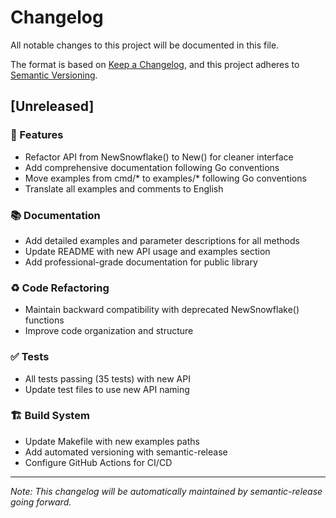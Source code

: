 # Changelog

All notable changes to this project will be documented in this file.

The format is based on [Keep a Changelog](https://keepachangelog.com/en/1.0.0/),
and this project adheres to [Semantic Versioning](https://semver.org/spec/v2.0.0.html).

## [Unreleased]

### 🚀 Features
- Refactor API from NewSnowflake() to New() for cleaner interface
- Add comprehensive documentation following Go conventions
- Move examples from cmd/* to examples/* following Go conventions
- Translate all examples and comments to English

### 📚 Documentation
- Add detailed examples and parameter descriptions for all methods
- Update README with new API usage and examples section
- Add professional-grade documentation for public library

### ♻️ Code Refactoring
- Maintain backward compatibility with deprecated NewSnowflake() functions
- Improve code organization and structure

### ✅ Tests
- All tests passing (35 tests) with new API
- Update test files to use new API naming

### 🏗️ Build System
- Update Makefile with new examples paths
- Add automated versioning with semantic-release
- Configure GitHub Actions for CI/CD

---

*Note: This changelog will be automatically maintained by semantic-release going forward.*
